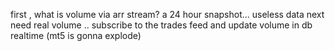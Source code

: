 first , what is volume via arr stream? a 24 hour snapshot... useless data
next
need real volume .. subscribe to the trades feed and update volume in db realtime (mt5 is gonna explode)
